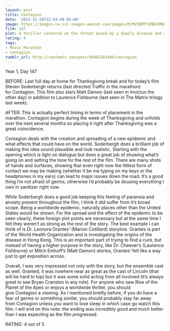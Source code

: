 ```yaml
---
layout: post
title: Contagion
date: '2012-11-24T22:54:49-05:00'
image: https://images-na.ssl-images-amazon.com/images/M/MV5BMTY3MDk5MDc3OV5BMl5BanBnXkFtZTcwNzAyNTg0Ng@@._V1_UX182_CR0,0,182,268_AL_.jpg
film: 147
plot: A thriller centered on the threat posed by a deadly disease and an international team of doctors contracted by the CDC to deal with the outbreak.
rating: 4
tags:
- Movie Marathon
- contagion
tumblr_url: http://reelmatt.com/post/36482283446/contagion
---
```


Year 1, Day 147

BEFORE: Last full day at home for Thanksgiving break and for today’s film Steven Soderbergh returns (last directed Traffic in the marathon) for Contagion. This film also stars Matt Damon (last seen in Invictus the other day) in addition to Laurence Fishburne (last seen in The Matrix trilogy last week).

AFTER: This is actually perfect timing in terms of placement in the marathon. Contagion begins during the week of Thanksgiving and unfolds over the next several months so placing it right after Thanksgiving was a great coincidence.

Contagion deals with the creation and spreading of a new epidemic and what effects that could have on the world. Soderbergh does a brilliant job of making this idea sound plausible and look realistic. Starting with the opening which is light on dialogue but does a great job of showing what’s going on and setting the tone for the rest of the film. There are many shots of hands and surfaces, showing that even right now the littlest form of contact we may be making (whether it be me typing on my keys or the headphones in my ears) can lead to major issues down the road. It’s a good thing I’m not afraid of germs; otherwise I’d probably be dousing everything I own in sanitizer right now.

While Soderbergh does a good job keeping this feeling of paranoia and anxiety present throughout the film, I think it did suffer from it’s broad scope. Being a worldwide epidemic, naturally places other than the United States would be shown. For the spread and the effect of the epidemic to be seen clearly, these foreign plot points are necessary but at the same time I felt they weren’t as strong as the rest of the story. The best example I can think of is Dr. Leonora Orantes’ (Marion Cotillard) storyline. Orantes is part of the World Health Organization and is investigating the origins of the disease in Hong Kong. This is an important part of trying to find a cure, but instead of having a higher purpose in the story, like Dr. Cheever’s (Laurence Fishburne) or Mitch Emhoff’s (Matt Damon) stories, Orantes’ felt like a way just to get exposition across.

Overall, I was very impressed not only with the story, but the ensemble cast as well. Granted, it was nowhere near as great as the cast of Lincoln (that will be hard to top) but it was some solid acting from all involved (it’s always great to see Bryan Cranston in any role). For anyone who saw Rise of the Planet of the Apes or enjoys a worldwide thriller, you should give Contagion a viewing. As I mentioned briefly before, if you do have a fear of germs or something similar, you should probably stay far away from Contagion unless you want to lose sleep in which case go watch this film. I will end on this note: the ending was incredibly good and much better than I was expecting as the film progressed.

RATING: 4 out of 5
